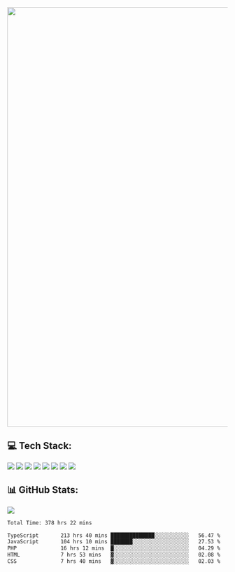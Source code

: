 <img style='width: 100vw' src='./hcampos_gradient.png'>

## 💻 Tech Stack:

![](https://img.shields.io/badge/next%20js-000000?style=for-the-badge&logo=nextdotjs&logoColor=white) ![](https://img.shields.io/badge/Tailwind_CSS-38B2AC?style=for-the-badge&logo=tailwind-css&logoColor=white) ![](https://img.shields.io/badge/React_Query-FF4154?style=for-the-badge&logo=React_Query&logoColor=white) ![](https://img.shields.io/badge/React-20232A?style=for-the-badge&logo=react&logoColor=61DAFB) ![](https://img.shields.io/badge/TypeScript-007ACC?style=for-the-badge&logo=typescript&logoColor=white) ![](https://img.shields.io/badge/JavaScript-323330?style=for-the-badge&logo=javascript&logoColor=F7DF1E) ![](https://img.shields.io/badge/Prisma-3982CE?style=for-the-badge&logo=Prisma&logoColor=white) ![](https://img.shields.io/badge/Supabase-181818?style=for-the-badge&logo=supabase&logoColor=white)

## 📊 GitHub Stats:

![](https://github-readme-stats.vercel.app/api?username=Sakoutecher&show_icons=true&count_private=true&&bg_color=70,11998e,38ef7d&title_color=fff&text_color=fff&icon_color=fff&hide_border=true)<br/>

<!--START_SECTION:waka-->

```txt
Total Time: 378 hrs 22 mins

TypeScript       213 hrs 40 mins ██████████████░░░░░░░░░░░   56.47 %
JavaScript       104 hrs 10 mins ███████░░░░░░░░░░░░░░░░░░   27.53 %
PHP              16 hrs 12 mins  █░░░░░░░░░░░░░░░░░░░░░░░░   04.29 %
HTML             7 hrs 53 mins   ▓░░░░░░░░░░░░░░░░░░░░░░░░   02.08 %
CSS              7 hrs 40 mins   ▓░░░░░░░░░░░░░░░░░░░░░░░░   02.03 %
```

<!--END_SECTION:waka-->
